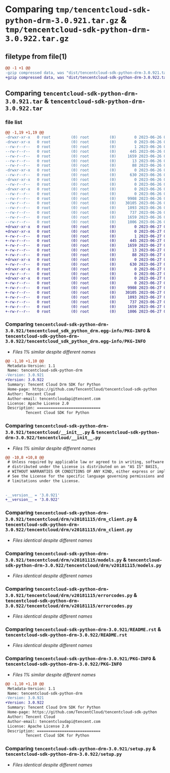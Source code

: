 # Comparing `tmp/tencentcloud-sdk-python-drm-3.0.921.tar.gz` & `tmp/tencentcloud-sdk-python-drm-3.0.922.tar.gz`

## filetype from file(1)

```diff
@@ -1 +1 @@
-gzip compressed data, was "dist/tencentcloud-sdk-python-drm-3.0.921.tar", last modified: Mon Jun 26 00:22:59 2023, max compression
+gzip compressed data, was "dist/tencentcloud-sdk-python-drm-3.0.922.tar", last modified: Tue Jun 27 00:23:26 2023, max compression
```

## Comparing `tencentcloud-sdk-python-drm-3.0.921.tar` & `tencentcloud-sdk-python-drm-3.0.922.tar`

### file list

```diff
@@ -1,19 +1,19 @@
-drwxr-xr-x   0 root         (0) root         (0)        0 2023-06-26 00:22:59.000000 tencentcloud-sdk-python-drm-3.0.921/
-drwxr-xr-x   0 root         (0) root         (0)        0 2023-06-26 00:22:59.000000 tencentcloud-sdk-python-drm-3.0.921/tencentcloud_sdk_python_drm.egg-info/
--rw-r--r--   0 root         (0) root         (0)        1 2023-06-26 00:22:59.000000 tencentcloud-sdk-python-drm-3.0.921/tencentcloud_sdk_python_drm.egg-info/dependency_links.txt
--rw-r--r--   0 root         (0) root         (0)      445 2023-06-26 00:22:59.000000 tencentcloud-sdk-python-drm-3.0.921/tencentcloud_sdk_python_drm.egg-info/SOURCES.txt
--rw-r--r--   0 root         (0) root         (0)     1659 2023-06-26 00:22:59.000000 tencentcloud-sdk-python-drm-3.0.921/tencentcloud_sdk_python_drm.egg-info/PKG-INFO
--rw-r--r--   0 root         (0) root         (0)       13 2023-06-26 00:22:59.000000 tencentcloud-sdk-python-drm-3.0.921/tencentcloud_sdk_python_drm.egg-info/top_level.txt
--rw-r--r--   0 root         (0) root         (0)       88 2023-06-26 00:22:59.000000 tencentcloud-sdk-python-drm-3.0.921/setup.cfg
-drwxr-xr-x   0 root         (0) root         (0)        0 2023-06-26 00:22:59.000000 tencentcloud-sdk-python-drm-3.0.921/tencentcloud/
--rw-r--r--   0 root         (0) root         (0)      630 2023-06-26 00:22:59.000000 tencentcloud-sdk-python-drm-3.0.921/tencentcloud/__init__.py
-drwxr-xr-x   0 root         (0) root         (0)        0 2023-06-26 00:22:59.000000 tencentcloud-sdk-python-drm-3.0.921/tencentcloud/drm/
--rw-r--r--   0 root         (0) root         (0)        0 2023-06-26 00:22:59.000000 tencentcloud-sdk-python-drm-3.0.921/tencentcloud/drm/__init__.py
-drwxr-xr-x   0 root         (0) root         (0)        0 2023-06-26 00:22:59.000000 tencentcloud-sdk-python-drm-3.0.921/tencentcloud/drm/v20181115/
--rw-r--r--   0 root         (0) root         (0)        0 2023-06-26 00:22:59.000000 tencentcloud-sdk-python-drm-3.0.921/tencentcloud/drm/v20181115/__init__.py
--rw-r--r--   0 root         (0) root         (0)     9908 2023-06-26 00:22:59.000000 tencentcloud-sdk-python-drm-3.0.921/tencentcloud/drm/v20181115/drm_client.py
--rw-r--r--   0 root         (0) root         (0)    30105 2023-06-26 00:22:59.000000 tencentcloud-sdk-python-drm-3.0.921/tencentcloud/drm/v20181115/models.py
--rw-r--r--   0 root         (0) root         (0)     1093 2023-06-26 00:22:59.000000 tencentcloud-sdk-python-drm-3.0.921/tencentcloud/drm/v20181115/errorcodes.py
--rw-r--r--   0 root         (0) root         (0)      737 2023-06-26 00:22:59.000000 tencentcloud-sdk-python-drm-3.0.921/README.rst
--rw-r--r--   0 root         (0) root         (0)     1659 2023-06-26 00:22:59.000000 tencentcloud-sdk-python-drm-3.0.921/PKG-INFO
--rw-r--r--   0 root         (0) root         (0)     1006 2023-06-26 00:22:59.000000 tencentcloud-sdk-python-drm-3.0.921/setup.py
+drwxr-xr-x   0 root         (0) root         (0)        0 2023-06-27 00:23:26.000000 tencentcloud-sdk-python-drm-3.0.922/
+drwxr-xr-x   0 root         (0) root         (0)        0 2023-06-27 00:23:26.000000 tencentcloud-sdk-python-drm-3.0.922/tencentcloud_sdk_python_drm.egg-info/
+-rw-r--r--   0 root         (0) root         (0)        1 2023-06-27 00:23:26.000000 tencentcloud-sdk-python-drm-3.0.922/tencentcloud_sdk_python_drm.egg-info/dependency_links.txt
+-rw-r--r--   0 root         (0) root         (0)      445 2023-06-27 00:23:26.000000 tencentcloud-sdk-python-drm-3.0.922/tencentcloud_sdk_python_drm.egg-info/SOURCES.txt
+-rw-r--r--   0 root         (0) root         (0)     1659 2023-06-27 00:23:26.000000 tencentcloud-sdk-python-drm-3.0.922/tencentcloud_sdk_python_drm.egg-info/PKG-INFO
+-rw-r--r--   0 root         (0) root         (0)       13 2023-06-27 00:23:26.000000 tencentcloud-sdk-python-drm-3.0.922/tencentcloud_sdk_python_drm.egg-info/top_level.txt
+-rw-r--r--   0 root         (0) root         (0)       88 2023-06-27 00:23:26.000000 tencentcloud-sdk-python-drm-3.0.922/setup.cfg
+drwxr-xr-x   0 root         (0) root         (0)        0 2023-06-27 00:23:26.000000 tencentcloud-sdk-python-drm-3.0.922/tencentcloud/
+-rw-r--r--   0 root         (0) root         (0)      630 2023-06-27 00:23:26.000000 tencentcloud-sdk-python-drm-3.0.922/tencentcloud/__init__.py
+drwxr-xr-x   0 root         (0) root         (0)        0 2023-06-27 00:23:26.000000 tencentcloud-sdk-python-drm-3.0.922/tencentcloud/drm/
+-rw-r--r--   0 root         (0) root         (0)        0 2023-06-27 00:23:26.000000 tencentcloud-sdk-python-drm-3.0.922/tencentcloud/drm/__init__.py
+drwxr-xr-x   0 root         (0) root         (0)        0 2023-06-27 00:23:26.000000 tencentcloud-sdk-python-drm-3.0.922/tencentcloud/drm/v20181115/
+-rw-r--r--   0 root         (0) root         (0)        0 2023-06-27 00:23:26.000000 tencentcloud-sdk-python-drm-3.0.922/tencentcloud/drm/v20181115/__init__.py
+-rw-r--r--   0 root         (0) root         (0)     9908 2023-06-27 00:23:26.000000 tencentcloud-sdk-python-drm-3.0.922/tencentcloud/drm/v20181115/drm_client.py
+-rw-r--r--   0 root         (0) root         (0)    30105 2023-06-27 00:23:26.000000 tencentcloud-sdk-python-drm-3.0.922/tencentcloud/drm/v20181115/models.py
+-rw-r--r--   0 root         (0) root         (0)     1093 2023-06-27 00:23:26.000000 tencentcloud-sdk-python-drm-3.0.922/tencentcloud/drm/v20181115/errorcodes.py
+-rw-r--r--   0 root         (0) root         (0)      737 2023-06-27 00:23:26.000000 tencentcloud-sdk-python-drm-3.0.922/README.rst
+-rw-r--r--   0 root         (0) root         (0)     1659 2023-06-27 00:23:26.000000 tencentcloud-sdk-python-drm-3.0.922/PKG-INFO
+-rw-r--r--   0 root         (0) root         (0)     1006 2023-06-27 00:23:26.000000 tencentcloud-sdk-python-drm-3.0.922/setup.py
```

### Comparing `tencentcloud-sdk-python-drm-3.0.921/tencentcloud_sdk_python_drm.egg-info/PKG-INFO` & `tencentcloud-sdk-python-drm-3.0.922/tencentcloud_sdk_python_drm.egg-info/PKG-INFO`

 * *Files 1% similar despite different names*

```diff
@@ -1,10 +1,10 @@
 Metadata-Version: 1.1
 Name: tencentcloud-sdk-python-drm
-Version: 3.0.921
+Version: 3.0.922
 Summary: Tencent Cloud Drm SDK for Python
 Home-page: https://github.com/TencentCloud/tencentcloud-sdk-python
 Author: Tencent Cloud
 Author-email: tencentcloudapi@tencent.com
 License: Apache License 2.0
 Description: ============================
         Tencent Cloud SDK for Python
```

### Comparing `tencentcloud-sdk-python-drm-3.0.921/tencentcloud/__init__.py` & `tencentcloud-sdk-python-drm-3.0.922/tencentcloud/__init__.py`

 * *Files 1% similar despite different names*

```diff
@@ -10,8 +10,8 @@
 # Unless required by applicable law or agreed to in writing, software
 # distributed under the License is distributed on an "AS IS" BASIS,
 # WITHOUT WARRANTIES OR CONDITIONS OF ANY KIND, either express or implied.
 # See the License for the specific language governing permissions and
 # limitations under the License.
 
 
-__version__ = '3.0.921'
+__version__ = '3.0.922'
```

### Comparing `tencentcloud-sdk-python-drm-3.0.921/tencentcloud/drm/v20181115/drm_client.py` & `tencentcloud-sdk-python-drm-3.0.922/tencentcloud/drm/v20181115/drm_client.py`

 * *Files identical despite different names*

### Comparing `tencentcloud-sdk-python-drm-3.0.921/tencentcloud/drm/v20181115/models.py` & `tencentcloud-sdk-python-drm-3.0.922/tencentcloud/drm/v20181115/models.py`

 * *Files identical despite different names*

### Comparing `tencentcloud-sdk-python-drm-3.0.921/tencentcloud/drm/v20181115/errorcodes.py` & `tencentcloud-sdk-python-drm-3.0.922/tencentcloud/drm/v20181115/errorcodes.py`

 * *Files identical despite different names*

### Comparing `tencentcloud-sdk-python-drm-3.0.921/README.rst` & `tencentcloud-sdk-python-drm-3.0.922/README.rst`

 * *Files identical despite different names*

### Comparing `tencentcloud-sdk-python-drm-3.0.921/PKG-INFO` & `tencentcloud-sdk-python-drm-3.0.922/PKG-INFO`

 * *Files 1% similar despite different names*

```diff
@@ -1,10 +1,10 @@
 Metadata-Version: 1.1
 Name: tencentcloud-sdk-python-drm
-Version: 3.0.921
+Version: 3.0.922
 Summary: Tencent Cloud Drm SDK for Python
 Home-page: https://github.com/TencentCloud/tencentcloud-sdk-python
 Author: Tencent Cloud
 Author-email: tencentcloudapi@tencent.com
 License: Apache License 2.0
 Description: ============================
         Tencent Cloud SDK for Python
```

### Comparing `tencentcloud-sdk-python-drm-3.0.921/setup.py` & `tencentcloud-sdk-python-drm-3.0.922/setup.py`

 * *Files identical despite different names*

